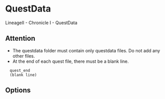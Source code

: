 # QuestData
LineageII - Chronicle I - QuestData

## Attention
* The questdata folder must contain only questdata files. Do not add any other files.
* At the end of each quest file, there must be a blank line.

```
  quest_end
  (blank line)
```

## Options
